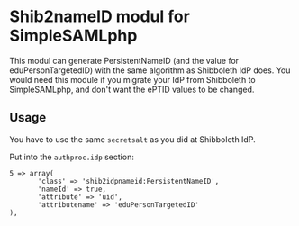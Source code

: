 # Shib2nameID modul for SimpleSAMLphp

This modul can generate PersistentNameID (and the value for eduPersonTargetedID) with the same algorithm as Shibboleth IdP does. You would need this module if you migrate your IdP from Shibboleth to SimpleSAMLphp, and don't want the ePTID values to be changed.

## Usage
You have to use the same `secretsalt` as you did at Shibboleth IdP.

Put into the `authproc.idp` section:
```
5 => array(
       'class' => 'shib2idpnameid:PersistentNameID',
       'nameId' => true,
       'attribute' => 'uid',
       'attributename' => 'eduPersonTargetedID'
),
```
